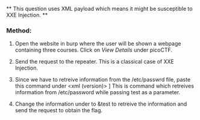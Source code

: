 ** This question uses XML payload which means it might be susceptible to XXE Injection. ** 

### Method:
1) Open the website in burp where the user will be shown a webpage containing three courses. Click on *View Details* under picoCTF.
2) Send the request to the repeater. This is a classical case of XXE Injection.
3) Since we have to retreive information from the /etc/passwrd file, paste this command under <xml (version)>
           <!DOCTYPE root [<!ENTITY test SYSTEM 'file:///etc/passwd'>]
   This is command which retreives information from /etc/password while passing test as a parameter.

4) Change the information under <id> to &test to retreive the information and send the request to obtain the flag.
